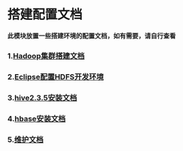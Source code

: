 # 搭建配置文档
**此模块放置一些搭建环境的配置文档，如有需要，请自行查看**
### 1.[Hadoop集群搭建文档](/profileDoc/Hadoop集群搭建文档)
### 2.[Eclipse配置HDFS开发环境](/profileDoc/Eclipse配置HDFS开发环境)
### 3.[hive2.3.5安装文档](/profileDoc/hive2.3.5安装文档)
### 4.[hbase安装文档](/profileDoc/hbase安装文档)
### 5.[维护文档](/profileDoc/维护文档)